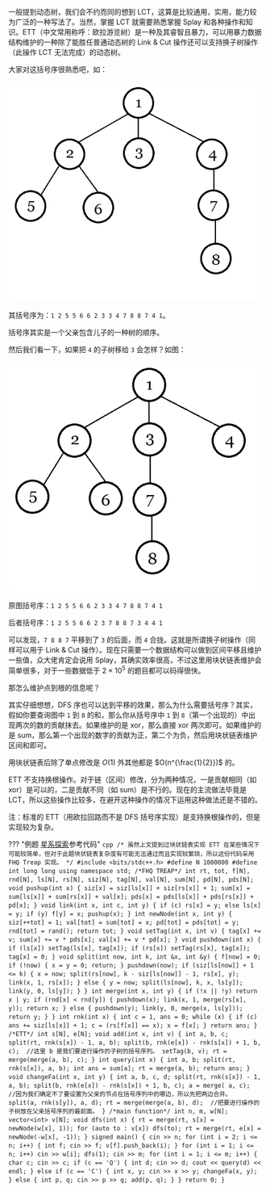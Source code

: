 一般提到动态树，我们会不约而同的想到 LCT，这算是比较通用，实用，能力较为广泛的一种写法了。当然，掌握 LCT 就需要熟悉掌握 Splay 和各种操作和知识。ETT（中文常用称呼：欧拉游览树）是一种及其睿智且暴力，可以用暴力数据结构维护的一种除了能胜任普通动态树的 Link & Cut 操作还可以支持换子树操作（此操作 LCT 无法完成）的动态树。

大家对这括号序很熟悉吧，如：

![](./images/ett1.png)

其括号序为：`1 2 5 5 6 6 2 3 3 4 7 8 8 7 4 1`。

括号序其实是一个父亲包含儿子的一种树的顺序。

然后我们看一下，如果把 `4` 的子树移给 `3` 会怎样？如图：

![](./images/ett2.png)

原图括号序：`1 2 5 5 6 6 2 3 3 4 7 8 8 7 4 1`

后者括号序：`1 2 5 5 6 6 2 3 7 8 8 7 3 4 4 1`

可以发现，`7 8 8 7` 平移到了 `3` 的后面，而 `4` 合拢。这就是所谓换子树操作（同样可以用于 Link & Cut 操作）。现在只需要一个数据结构可以做到区间平移且维护一些值，众大佬肯定会说用 Splay，其确实效率很高，不过这里用块状链表维护会简单很多，对于一些数据低于 $2 \times 10^5$ 的题目都可以码得很快。

那怎么维护点到根的信息呢？

其实仔细想想，DFS 序也可以达到平移的效果，那么为什么需要括号序？其实，假如你要查询图中 `1` 到 `8` 的和，那么你从括号序中 `1` 到 `8`（第一个出现的）中出现两次的数的贡献抹去。如果维护的是 xor，那么直接 xor 两次即可。如果维护的是 sum，那么第一个出现的数字的贡献为正，第二个为负，然后用块状链表维护区间和即可。

用块状链表后除了单点修改是 $O(1)$ 外其他都是 $O(n^{\frac{1}{2}})$ 的。

ETT 不支持换根操作。对于链（区间）修改，分为两种情况，一是贡献相同（如 xor）是可以的，二是贡献不同（如 sum）是不行的。现在的主流做法毕竟是 LCT，所以这些操作比较多，在避开这种操作的情况下运用这种做法还是不错的。

注：标准的 ETT（用欧拉回路而不是 DFS 括号序实现）是支持换根操作的，但是实现较为复杂。

??? "例题 [星系探索](https://darkbzoj.tk/problem/3786)参考代码"
    ```cpp
    /*
    虽然上文提到过块状链表实现 ETT
    在某些情况下可能较简单，但对于此题块状链表复杂度有可能无法通过而且实现较繁琐，所以这份代码采用
    FHQ Treap 实现。
    */
    #include <bits/stdc++.h>
    #define N 1000000
    #define int long long
    using namespace std;
    /*FHQ TREAP*/
    int rt, tot, f[N], rnd[N], ls[N], rs[N], siz[N], tag[N], val[N], sum[N], pd[N],
        pds[N];
    void pushup(int x) {
      siz[x] = siz[ls[x]] + siz[rs[x]] + 1;
      sum[x] = sum[ls[x]] + sum[rs[x]] + val[x];
      pds[x] = pds[ls[x]] + pds[rs[x]] + pd[x];
    }
    void link(int x, int c, int y) {
      if (c)
        rs[x] = y;
      else
        ls[x] = y;
      if (y) f[y] = x;
      pushup(x);
    }
    int newNode(int x, int y) {
      siz[++tot] = 1;
      val[tot] = sum[tot] = x;
      pd[tot] = pds[tot] = y;
      rnd[tot] = rand();
      return tot;
    }
    void setTag(int x, int v) {
      tag[x] += v;
      sum[x] += v * pds[x];
      val[x] += v * pd[x];
    }
    void pushdown(int x) {
      if (ls[x]) setTag(ls[x], tag[x]);
      if (rs[x]) setTag(rs[x], tag[x]);
      tag[x] = 0;
    }
    void split(int now, int k, int &x, int &y) {
      f[now] = 0;
      if (!now) {
        x = y = 0;
        return;
      }
      pushdown(now);
      if (siz[ls[now]] + 1 <= k) {
        x = now;
        split(rs[now], k - siz[ls[now]] - 1, rs[x], y);
        link(x, 1, rs[x]);
      } else {
        y = now;
        split(ls[now], k, x, ls[y]);
        link(y, 0, ls[y]);
      }
    }
    int merge(int x, int y) {
      if (!x || !y) return x | y;
      if (rnd[x] < rnd[y]) {
        pushdown(x);
        link(x, 1, merge(rs[x], y));
        return x;
      } else {
        pushdown(y);
        link(y, 0, merge(x, ls[y]));
        return y;
      }
    }
    int rnk(int x) {
      int c = 1, ans = 0;
      while (x) {
        if (c) ans += siz[ls[x]] + 1;
        c = (rs[f[x]] == x);
        x = f[x];
      }
      return ans;
    }
    /*ETT*/
    int s[N], e[N];
    void add(int x, int v) {
      int a, b, c;
      split(rt, rnk(s[x]) - 1, a, b);
      split(b, rnk(e[x]) - rnk(s[x]) + 1, b,
            c);  //这里 b 是我们要进行操作的子树的括号序列。
      setTag(b, v);
      rt = merge(merge(a, b), c);
    }
    int query(int x) {
      int a, b;
      split(rt, rnk(s[x]), a, b);
      int ans = sum[a];
      rt = merge(a, b);
      return ans;
    }
    void changeFa(int x, int y) {
      int a, b, c, d;
      split(rt, rnk(s[x]) - 1, a, b);
      split(b, rnk(e[x]) - rnk(s[x]) + 1, b, c);
      a = merge(
          a,
          c);  //因为我们确定不了要设置为父亲的节点在括号序列中的哪边，所以先把两边合并。
      split(a, rnk(s[y]), a, d);
      rt = merge(merge(a, b), d);  //把要进行操作的子树放在父亲括号序列的最前面。
    }
    /*main function*/
    int n, m, w[N];
    vector<int> v[N];
    void dfs(int x) {
      rt = merge(rt, s[x] = newNode(w[x], 1));
      for (auto to : v[x]) dfs(to);
      rt = merge(rt, e[x] = newNode(-w[x], -1));
    }
    signed main() {
      cin >> n;
      for (int i = 2; i <= n; i++) {
        int f;
        cin >> f;
        v[f].push_back(i);
      }
      for (int i = 1; i <= n; i++) cin >> w[i];
      dfs(1);
      cin >> m;
      for (int i = 1; i <= m; i++) {
        char c;
        cin >> c;
        if (c == 'Q') {
          int d;
          cin >> d;
          cout << query(d) << endl;
        } else if (c == 'C') {
          int x, y;
          cin >> x >> y;
          changeFa(x, y);
        } else {
          int p, q;
          cin >> p >> q;
          add(p, q);
        }
      }
      return 0;
    }
    ```
